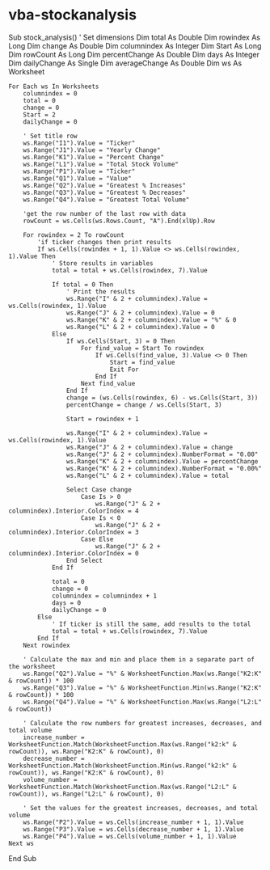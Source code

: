 # vba-stockanalysis

Sub stock_analysis()
    ' Set dimensions
    Dim total As Double
    Dim rowindex As Long
    Dim change As Double
    Dim columnindex As Integer
    Dim Start As Long
    Dim rowCount As Long
    Dim percentChange As Double
    Dim days As Integer
    Dim dailyChange As Single
    Dim averageChange As Double
    Dim ws As Worksheet
    
    For Each ws In Worksheets
        columnindex = 0
        total = 0
        change = 0
        Start = 2
        dailyChange = 0
        
        ' Set title row
        ws.Range("I1").Value = "Ticker"
        ws.Range("J1").Value = "Yearly Change"
        ws.Range("K1").Value = "Percent Change"
        ws.Range("L1").Value = "Total Stock Volume"
        ws.Range("P1").Value = "Ticker"
        ws.Range("Q1").Value = "Value"
        ws.Range("Q2").Value = "Greatest % Increases"
        ws.Range("Q3").Value = "Greatest % Decreases"
        ws.Range("Q4").Value = "Greatest Total Volume"
        
        'get the row number of the last row with data
        rowCount = ws.Cells(ws.Rows.Count, "A").End(xlUp).Row
        
        For rowindex = 2 To rowCount
            'if ticker changes then print results
            If ws.Cells(rowindex + 1, 1).Value <> ws.Cells(rowindex, 1).Value Then
                ' Store results in variables
                total = total + ws.Cells(rowindex, 7).Value
                
                If total = 0 Then
                    ' Print the results
                    ws.Range("I" & 2 + columnindex).Value = ws.Cells(rowindex, 1).Value
                    ws.Range("J" & 2 + columnindex).Value = 0
                    ws.Range("K" & 2 + columnindex).Value = "%" & 0
                    ws.Range("L" & 2 + columnindex).Value = 0
                Else
                    If ws.Cells(Start, 3) = 0 Then
                        For find_value = Start To rowindex
                            If ws.Cells(find_value, 3).Value <> 0 Then
                                Start = find_value
                                Exit For
                            End If
                        Next find_value
                    End If
                    change = (ws.Cells(rowindex, 6) - ws.Cells(Start, 3))
                    percentChange = change / ws.Cells(Start, 3)
                    
                    Start = rowindex + 1
                    
                    ws.Range("I" & 2 + columnindex).Value = ws.Cells(rowindex, 1).Value
                    ws.Range("J" & 2 + columnindex).Value = change
                    ws.Range("J" & 2 + columnindex).NumberFormat = "0.00"
                    ws.Range("K" & 2 + columnindex).Value = percentChange
                    ws.Range("K" & 2 + columnindex).NumberFormat = "0.00%"
                    ws.Range("L" & 2 + columnindex).Value = total
                    
                    Select Case change
                        Case Is > 0
                            ws.Range("J" & 2 + columnindex).Interior.ColorIndex = 4
                        Case Is < 0
                            ws.Range("J" & 2 + columnindex).Interior.ColorIndex = 3
                        Case Else
                            ws.Range("J" & 2 + columnindex).Interior.ColorIndex = 0
                    End Select
                End If
                
                total = 0
                change = 0
                columnindex = columnindex + 1
                days = 0
                dailyChange = 0
            Else
                ' If ticker is still the same, add results to the total
                total = total + ws.Cells(rowindex, 7).Value
            End If
        Next rowindex
        
        ' Calculate the max and min and place them in a separate part of the worksheet
        ws.Range("Q2").Value = "%" & WorksheetFunction.Max(ws.Range("K2:K" & rowCount)) * 100
        ws.Range("Q3").Value = "%" & WorksheetFunction.Min(ws.Range("K2:K" & rowCount)) * 100
        ws.Range("Q4").Value = "%" & WorksheetFunction.Max(ws.Range("L2:L" & rowCount))
        
        ' Calculate the row numbers for greatest increases, decreases, and total volume
        increase_number = WorksheetFunction.Match(WorksheetFunction.Max(ws.Range("k2:k" & rowCount)), ws.Range("K2:K" & rowCount), 0)
        decrease_number = WorksheetFunction.Match(WorksheetFunction.Min(ws.Range("k2:k" & rowCount)), ws.Range("K2:K" & rowCount), 0)
        volume_number = WorksheetFunction.Match(WorksheetFunction.Max(ws.Range("L2:L" & rowCount)), ws.Range("L2:L" & rowCount), 0)
        
        ' Set the values for the greatest increases, decreases, and total volume
        ws.Range("P2").Value = ws.Cells(increase_number + 1, 1).Value
        ws.Range("P3").Value = ws.Cells(decrease_number + 1, 1).Value
        ws.Range("P4").Value = ws.Cells(volume_number + 1, 1).Value
    Next ws
End Sub
